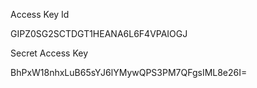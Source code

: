 Access Key Id

GIPZ0SG2SCTDGT1HEANA6L6F4VPAIOGJ

Secret Access Key

BhPxW18nhxLuB65sYJ6lYMywQPS3PM7QFgsIML8e26I=
